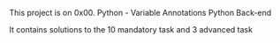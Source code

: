 This project is on 0x00. Python - Variable Annotations
Python Back-end

It contains solutions to the 10 mandatory task and 3 advanced task
